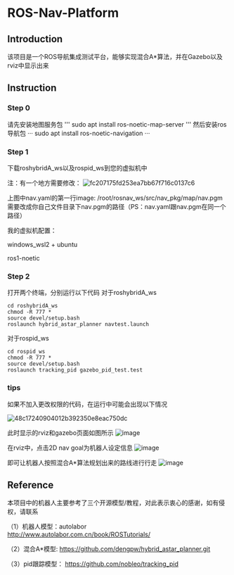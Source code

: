 # ROS-Nav-Platform
## Introduction
 该项目是一个ROS导航集成测试平台，能够实现混合A*算法，并在Gazebo以及rviz中显示出来
## Instruction
### Step 0
请先安装地图服务包
'''
sudo apt install ros-noetic-map-server
'''
然后安装ros导航包
···
sudo apt install ros-noetic-navigation
···

### Step 1
下载roshybridA_ws以及rospid_ws到您的虚拟机中

注：有一个地方需要修改：
![fc207175fd253ea7bb67f716c0137c6](https://github.com/ppap36/ROS-Nav-Platform/assets/108739132/9fbed73c-1002-4554-a631-2452b57c2662)

上图中nav.yaml的第一行image: /root/rosnav_ws/src/nav_pkg/map/nav.pgm
需要改成你自己文件目录下nav.pgm的路径（PS：nav.yaml跟nav.pgm在同一个路径）


我的虚拟机配置：

windows_wsl2 + ubuntu

ros1-noetic
### Step 2
打开两个终端，分别运行以下代码
对于roshybridA_ws
```
cd roshybridA_ws
chmod -R 777 *
source devel/setup.bash
roslaunch hybrid_astar_planner navtest.launch
```
对于rospid_ws
```
cd rospid_ws
chmod -R 777 *
source devel/setup.bash
roslaunch tracking_pid gazebo_pid_test.test
```
### tips 
如果不加入更改权限的代码，在运行中可能会出现以下情况

![48c17240904012b392350e8eac750dc](https://github.com/ppap36/ROS-Nav-Platform/assets/108739132/8cb2fd19-feb0-46da-a9ff-987126bd7923)

此时显示的rviz和gazebo页面如图所示
![image](https://github.com/ppap36/ROS-Nav-Platform/assets/108739132/7d222b5e-4995-4f96-9b93-85adf75d5bf3)

在rviz中，点击2D nav goal为机器人设定信息
![image](https://github.com/ppap36/ROS-Nav-Platform/assets/108739132/72c08cff-a782-4132-86f3-e587003d1ec8)

即可让机器人按照混合A*算法规划出来的路线进行行走
![image](https://github.com/ppap36/ROS-Nav-Platform/assets/108739132/c8f9f636-bd41-42b8-b5bf-3fb1e55e86dd)

## Reference 
本项目中的机器人主要参考了三个开源模型/教程，对此表示衷心的感谢，如有侵权，请联系

（1）机器人模型：autolabor
http://www.autolabor.com.cn/book/ROSTutorials/

（2）混合A*模型:
https://github.com/dengpw/hybrid_astar_planner.git

（3）pid跟踪模型：
https://github.com/nobleo/tracking_pid
